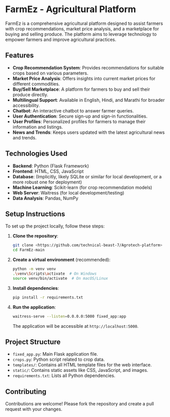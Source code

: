 # FarmEz - Agricultural Platform

FarmEz is a comprehensive agricultural platform designed to assist farmers with crop recommendations, market price analysis, and a marketplace for buying and selling produce. The platform aims to leverage technology to empower farmers and improve agricultural practices.

## Features

*   **Crop Recommendation System**: Provides recommendations for suitable crops based on various parameters.
*   **Market Price Analysis**: Offers insights into current market prices for different commodities.
*   **Buy/Sell Marketplace**: A platform for farmers to buy and sell their produce directly.
*   **Multilingual Support**: Available in English, Hindi, and Marathi for broader accessibility.
*   **Chatbot**: An interactive chatbot to answer farmer queries.
*   **User Authentication**: Secure sign-up and sign-in functionalities.
*   **User Profiles**: Personalized profiles for farmers to manage their information and listings.
*   **News and Trends**: Keeps users updated with the latest agricultural news and trends.

## Technologies Used

*   **Backend**: Python (Flask Framework)
*   **Frontend**: HTML, CSS, JavaScript
*   **Database**: (Implicitly, likely SQLite or similar for local development, or a more robust one for deployment)
*   **Machine Learning**: Scikit-learn (for crop recommendation models)
*   **Web Server**: Waitress (for local development/testing)
*   **Data Analysis**: Pandas, NumPy

## Setup Instructions

To set up the project locally, follow these steps:

1.  **Clone the repository**:

    ```bash
    git clone <https://github.com/technical-beast-7/Agrotech-platform>
    cd FarmEz-main
    ```

2.  **Create a virtual environment** (recommended):

    ```bash
    python -m venv venv
    .\venv\Scripts\activate  # On Windows
    source venv/bin/activate  # On macOS/Linux
    ```

3.  **Install dependencies**:

    ```bash
    pip install -r requirements.txt
    ```

4.  **Run the application**:

    ```bash
    waitress-serve --listen=0.0.0.0:5000 fixed_app:app
    ```

    The application will be accessible at `http://localhost:5000`.

## Project Structure

*   `fixed_app.py`: Main Flask application file.
*   `crops.py`: Python script related to crop data.
*   `templates/`: Contains all HTML template files for the web interface.
*   `static/`: Contains static assets like CSS, JavaScript, and images.
*   `requirements.txt`: Lists all Python dependencies.

## Contributing


Contributions are welcome! Please fork the repository and create a pull request with your changes.
